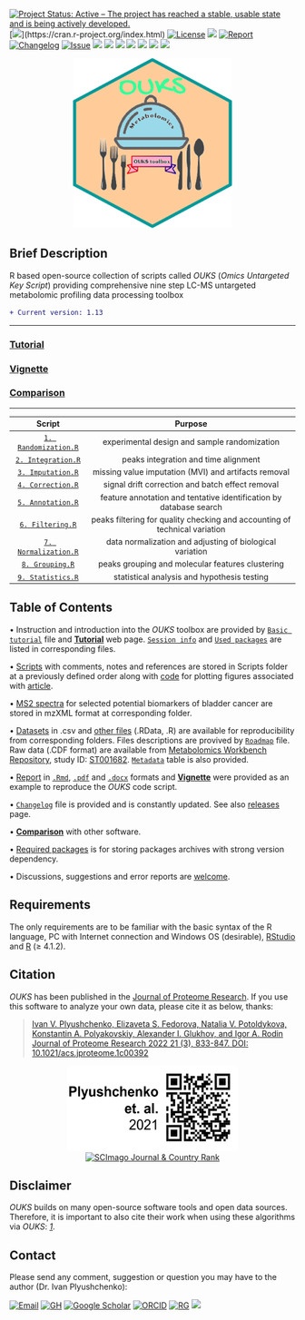 <!-- badges: starts -->
[![Project Status: Active – The project has reached a stable, usable state and is being actively developed.](https://www.repostatus.org/badges/latest/active.svg)](https://www.repostatus.org/#active)
[![](https://img.shields.io/badge/R≥4.1.2-5fb9ed.svg?style=flat&logo=r&logoColor=white?)](https://cran.r-project.org/index.html)
[![License](https://img.shields.io/badge/license-GPLv3-2186f8.svg?style=flat&maxAge=2678400)](https://choosealicense.com/licenses/gpl-3.0/)
[![](https://img.shields.io/github/v/release/plyush1993/OUKS?include_prereleases&color=ff6500)](https://github.com/plyush1993/OUKS/releases)
[![Report](https://img.shields.io/badge/see-Report-078a8a.svg?maxAge=2678400&style=flat)](https://github.com/plyush1993/OUKS/tree/main/Report%20(Rmd))
[![Changelog](https://img.shields.io/badge/keep-Changelog-d30b0b.svg?maxAge=2678400&style=flat)](https://github.com/plyush1993/OUKS/blob/main/CHANGELOG.md)
[![Issue](https://img.shields.io/badge/open-Issue-d30b0b.svg?maxAge=2678400&style=flat&color=peru)](https://github.com/plyush1993/OUKS/issues)
[![](https://img.shields.io/badge/dependencies-R%20session-yellow.svg)](https://github.com/plyush1993/OUKS/blob/main/Session%20Info.txt)
![](https://img.shields.io/github/repo-size/plyush1993/OUKS)
![](https://img.shields.io/github/languages/code-size/plyush1993/OUKS)
[![](https://img.shields.io/badge/article-JPR.1c00392-blueviolet.svg)](https://doi.org/10.1021/acs.jproteome.1c00392)
[![](https://img.shields.io/badge/web-site-ff69b4.svg)](https://plyush1993.github.io/OUKS/)
![](https://img.shields.io/github/release-date/plyush1993/OUKS)
![](https://img.shields.io/github/last-commit/plyush1993/OUKS?color=turquoise&logoColor=turquoise&style=flat)
<!-- badges: end -->

<p align="center">
  <img width="280" height="300" src="GH logo.gif">
</p>

## Brief Description
R based open-source collection of scripts called *OUKS* (*Omics Untargeted Key Script*) providing comprehensive nine step LC-MS untargeted metabolomic profiling data processing toolbox   

```diff
+ Current version: 1.13
```

---
### **[Tutorial](./Tutorial.md)**    
### **[Vignette](./Vignette.md)**  
### **[Comparison](./Comparison.md)**  
--- 

**Script** | **Purpose**
:----------: | :----------:
[`1. Randomization.R`](https://github.com/plyush1993/OUKS/blob/main/Scripts%20(R)/1.%20Randomization.R) | experimental design and sample randomization
[`2. Integration.R`](https://github.com/plyush1993/OUKS/blob/main/Scripts%20(R)/2.%20Integration.R) | peaks integration and time alignment
[`3. Imputation.R`](https://github.com/plyush1993/OUKS/blob/main/Scripts%20(R)/3.%20Imputation.R) | missing value imputation (MVI) and artifacts removal
[`4. Correction.R`](https://github.com/plyush1993/OUKS/blob/main/Scripts%20(R)/4.%20Correction.R) | signal drift correction and batch effect removal
[`5. Annotation.R`](https://github.com/plyush1993/OUKS/blob/main/Scripts%20(R)/5.%20Annotation.R) | feature annotation and tentative identification by database search
[`6. Filtering.R`](https://github.com/plyush1993/OUKS/blob/main/Scripts%20(R)/6.%20Filtering.R) | peaks filtering for quality checking and accounting of technical variation
[`7. Normalization.R`](https://github.com/plyush1993/OUKS/blob/main/Scripts%20(R)/7.%20Normalization.R) | data normalization and adjusting of biological variation
[`8. Grouping.R`](https://github.com/plyush1993/OUKS/blob/main/Scripts%20(R)/8.%20Grouping.R) | peaks grouping and molecular features clustering
[`9. Statistics.R`](https://github.com/plyush1993/OUKS/blob/main/Scripts%20(R)/9.%20Statistics.R) | statistical analysis and hypothesis testing

## Table of Contents
  
•	Instruction and introduction into the *OUKS* toolbox are provided by [`Basic tutorial`](https://github.com/plyush1993/OUKS/blob/main/Basic%20tutorial.pdf) file and  [__Tutorial__](https://github.com/plyush1993/OUKS/blob/gh-pages/Tutorial.md) web page. [`Session info`](https://github.com/plyush1993/OUKS/blob/main/Session%20Info.txt) and [`Used packages`](https://github.com/plyush1993/OUKS/blob/main/Used%20packages.pdf) are listed in corresponding files.

•	[Scripts](https://github.com/plyush1993/OUKS/tree/main/Scripts%20(R)) with comments, notes and references are stored in Scripts folder at a previously defined order along with [code](https://github.com/plyush1993/OUKS/blob/main/Scripts%20(R)/Figures%20for%20OUKS.R) for plotting figures associated with [article](https://doi.org/10.1021/acs.jproteome.1c00392).

•	[MS2 spectra](https://github.com/plyush1993/OUKS/tree/main/MS2%20spectra%20(mzXML)) for selected potential biomarkers of bladder cancer are stored in mzXML format at corresponding folder.

•	[Datasets](https://github.com/plyush1993/OUKS/tree/main/Datasets%20(csv)) in .csv and [other files](https://github.com/plyush1993/OUKS/tree/main/Auxiliary%20files%20(RData)) (.RData, .R) are available for reproducibility from corresponding folders. Files descriptions are provived by [`Roadmap`](https://github.com/plyush1993/OUKS/blob/main/Roadmap.pdf) file. Raw data (.CDF format) are available from [Metabolomics Workbench Repository](https://www.metabolomicsworkbench.org/), study ID: [ST001682](http://doi.org/10.21228/M8ZT4C). [`Metadata`](https://github.com/plyush1993/OUKS/blob/main/Datasets%20(csv)/metadata.csv) table is also provided.

•	[Report](https://github.com/plyush1993/OUKS/tree/main/Report%20(Rmd)) in [`.Rmd`](https://github.com/plyush1993/OUKS/blob/main/Report%20(Rmd)/Report%20example%20OUKS.Rmd), [`.pdf`](https://github.com/plyush1993/OUKS/blob/main/Report%20(Rmd)/Report-example-OUKS.pdf) and [`.docx`](https://github.com/plyush1993/OUKS/blob/main/Report%20(Rmd)/Report-example-OUKS.docx) formats and [__Vignette__](https://github.com/plyush1993/OUKS/blob/gh-pages/Vignette.md) were provided as an example to reproduce the *OUKS* code script.

•	[`Changelog`](https://github.com/plyush1993/OUKS/blob/main/CHANGELOG.md) file is provided and is constantly updated. See also [releases](https://github.com/plyush1993/OUKS/releases) page.

• [__Comparison__](https://github.com/plyush1993/OUKS/blob/gh-pages/Comparison.md) with other software.

• [Required packages](https://github.com/plyush1993/OUKS/tree/main/Required%20packages%20(archive)) is for storing packages archives with strong version dependency.

• Discussions, suggestions and error reports are [welcome](https://github.com/plyush1993/OUKS/issues).

## Requirements
The only requirements are to be familiar with the basic syntax of the R language, PC with Internet connection and Windows OS (desirable), [RStudio](https://www.rstudio.com/products/rstudio/download/) and [R](https://cloud.r-project.org/) (≥ 4.1.2).

## Citation 
*OUKS* has been published in the [Journal of Proteome Research](https://pubs.acs.org/journal/jprobs). If you use this software to analyze your own data, please cite it as below, thanks:

> [Ivan V. Plyushchenko, Elizaveta S. Fedorova, Natalia V. Potoldykova, Konstantin A. Polyakovskiy, Alexander I. Glukhov, and Igor A. Rodin
> Journal of Proteome Research 2022 21 (3), 833-847. DOI: 10.1021/acs.jproteome.1c00392](https://doi.org/10.1021/acs.jproteome.1c00392)

<p align="center">
 <img width="300" height="150" src="qrcode1.png">
 <a href="https://www.scimagojr.com/journalsearch.php?q=17625&amp;tip=sid&amp;exact=no" title="SCImago Journal &amp; Country Rank"><img border="0" src="https://www.scimagojr.com/journal_img.php?id=17625" alt="SCImago Journal &amp; Country Rank" width="150" height="150" /></a>
</p>

## Disclaimer
*OUKS* builds on many open-source software tools and open data sources. Therefore, it is important to also cite their work when using these algorithms via *OUKS*: [*1*](https://github.com/plyush1993/OUKS/blob/main/Session%20Info.txt).

## Contact
Please send any comment, suggestion or question you may have to the author (Dr. Ivan Plyushchenko):  
<div> 
  <a href="mailto:plyushchenko.ivan-@gmail.com"><img src="https://img.shields.io/badge/Gmail-D14836?style=for-the-badge&logo=gmail&logoColor=white" height="28" alt="Email" /></a>
  <a href="https://github.com/plyush1993"><img src="https://img.shields.io/static/v1?style=for-the-badge&message=GitHub&color=181717&logo=GitHub&logoColor=FFFFFF&label=" height="28" alt="GH" /></a>
  <a href="https://scholar.google.com/citations?user=Mz4nxtwAAAAJ&hl=en&oi=ao"><img src="https://img.shields.io/badge/-Google%20Scholar-4285F4?logo=google-scholar&logoColor=white&style=for-the-badge&logoWidth=20" height="28" alt="Google Scholar" /></a>
  <a href="https://orcid.org/0000-0003-3883-4695"><img src="https://img.shields.io/badge/-ORCID-A6CE39?style=for-the-badge&logo=ORCID&logoColor=white" height="28" alt="ORCID" /></a>
  <a href="https://www.researchgate.net/profile/Ivan-Plyushchenko-2"><img src="https://img.shields.io/static/v1?style=for-the-badge&message=ResearchGate&color=222222&logo=ResearchGate&logoColor=00CCBB&label=" height="28" alt="RG" /></a>
    <a href="https://www.linkedin.com/in/ivan-plyushchenko-3861781a1/" target="_blank"><img src="https://img.shields.io/badge/-LinkedIn-%230077B5?style=for-the-badge&logo=linkedin&logoColor=white" target="_blank"></a>   
</div>
